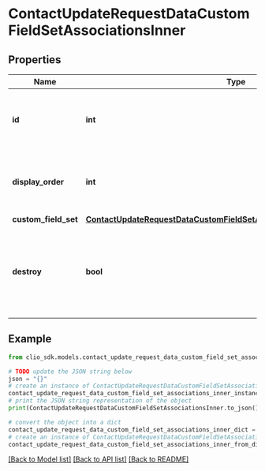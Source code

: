 # ContactUpdateRequestDataCustomFieldSetAssociationsInner


## Properties

Name | Type | Description | Notes
------------ | ------------- | ------------- | -------------
**id** | **int** | The unique identifier for a single CustomFieldSetAssociation associated with the Contact. The keyword &#x60;null&#x60; is not valid for this field. | [optional] 
**display_order** | **int** | The order to display the CustomFieldSet in a Contact. If not specified, it is added as the last CustomFieldSet of the Contact. | [optional] 
**custom_field_set** | [**ContactUpdateRequestDataCustomFieldSetAssociationsInnerCustomFieldSet**](ContactUpdateRequestDataCustomFieldSetAssociationsInnerCustomFieldSet.md) |  | [optional] 
**destroy** | **bool** | The destroy flag. If the flag is set to &#x60;true&#x60; and the unique identifier of the associated CustomFieldSetAssociation is present, the CustomFieldSetAssociation is deleted from the Contact. | [optional] 

## Example

```python
from clio_sdk.models.contact_update_request_data_custom_field_set_associations_inner import ContactUpdateRequestDataCustomFieldSetAssociationsInner

# TODO update the JSON string below
json = "{}"
# create an instance of ContactUpdateRequestDataCustomFieldSetAssociationsInner from a JSON string
contact_update_request_data_custom_field_set_associations_inner_instance = ContactUpdateRequestDataCustomFieldSetAssociationsInner.from_json(json)
# print the JSON string representation of the object
print(ContactUpdateRequestDataCustomFieldSetAssociationsInner.to_json())

# convert the object into a dict
contact_update_request_data_custom_field_set_associations_inner_dict = contact_update_request_data_custom_field_set_associations_inner_instance.to_dict()
# create an instance of ContactUpdateRequestDataCustomFieldSetAssociationsInner from a dict
contact_update_request_data_custom_field_set_associations_inner_from_dict = ContactUpdateRequestDataCustomFieldSetAssociationsInner.from_dict(contact_update_request_data_custom_field_set_associations_inner_dict)
```
[[Back to Model list]](../README.md#documentation-for-models) [[Back to API list]](../README.md#documentation-for-api-endpoints) [[Back to README]](../README.md)


